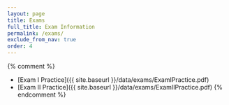 ```yaml
---
layout: page
title: Exams 
full_title: Exam Information
permalink: /exams/
exclude_from_nav: true
order: 4
---
```

{% comment %}
* [Exam I Practice]({{ site.baseurl }}/data/exams/ExamIPractice.pdf)
* [Exam II Practice]({{ site.baseurl }}/data/exams/ExamIIPractice.pdf)
{% endcomment %}
